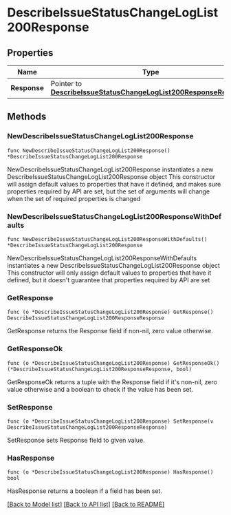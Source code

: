 # DescribeIssueStatusChangeLogList200Response

## Properties

Name | Type | Description | Notes
------------ | ------------- | ------------- | -------------
**Response** | Pointer to [**DescribeIssueStatusChangeLogList200ResponseResponse**](DescribeIssueStatusChangeLogList200ResponseResponse.md) |  | [optional] 

## Methods

### NewDescribeIssueStatusChangeLogList200Response

`func NewDescribeIssueStatusChangeLogList200Response() *DescribeIssueStatusChangeLogList200Response`

NewDescribeIssueStatusChangeLogList200Response instantiates a new DescribeIssueStatusChangeLogList200Response object
This constructor will assign default values to properties that have it defined,
and makes sure properties required by API are set, but the set of arguments
will change when the set of required properties is changed

### NewDescribeIssueStatusChangeLogList200ResponseWithDefaults

`func NewDescribeIssueStatusChangeLogList200ResponseWithDefaults() *DescribeIssueStatusChangeLogList200Response`

NewDescribeIssueStatusChangeLogList200ResponseWithDefaults instantiates a new DescribeIssueStatusChangeLogList200Response object
This constructor will only assign default values to properties that have it defined,
but it doesn't guarantee that properties required by API are set

### GetResponse

`func (o *DescribeIssueStatusChangeLogList200Response) GetResponse() DescribeIssueStatusChangeLogList200ResponseResponse`

GetResponse returns the Response field if non-nil, zero value otherwise.

### GetResponseOk

`func (o *DescribeIssueStatusChangeLogList200Response) GetResponseOk() (*DescribeIssueStatusChangeLogList200ResponseResponse, bool)`

GetResponseOk returns a tuple with the Response field if it's non-nil, zero value otherwise
and a boolean to check if the value has been set.

### SetResponse

`func (o *DescribeIssueStatusChangeLogList200Response) SetResponse(v DescribeIssueStatusChangeLogList200ResponseResponse)`

SetResponse sets Response field to given value.

### HasResponse

`func (o *DescribeIssueStatusChangeLogList200Response) HasResponse() bool`

HasResponse returns a boolean if a field has been set.


[[Back to Model list]](../README.md#documentation-for-models) [[Back to API list]](../README.md#documentation-for-api-endpoints) [[Back to README]](../README.md)


